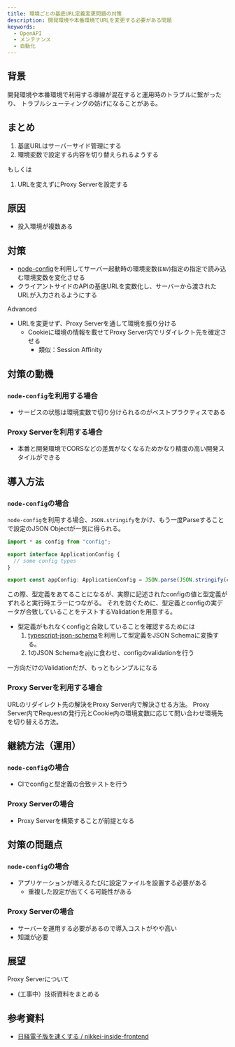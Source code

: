 ```yaml
---
title: 環境ごとの基底URL定義変更問題の対策
description: 開発環境や本番環境でURLを変更する必要がある問題
keywords:
  - OpenAPI
  - メンテナンス
  - 自動化
---
```


## 背景

開発環境や本番環境で利用する導線が混在すると運用時のトラブルに繋がったり、
トラブルシューティングの妨げになることがある。

## まとめ

1. 基底URLはサーバーサイド管理にする
2. 環境変数で設定する内容を切り替えられるようする

もしくは

1. URLを変えずにProxy Serverを設定する

## 原因

* 投入環境が複数ある

## 対策

* [node-config](https://github.com/lorenwest/node-config)を利用してサーバー起動時の環境変数(`ENV`)指定の指定で読み込む環境変数を変化させる
* クライアントサイドのAPIの基底URLを変数化し、サーバーから渡されたURLが入力されるようにする

Advanced

* URLを変更せず、Proxy Serverを通して環境を振り分ける
  * Cookieに環境の情報を載せてProxy Server内でリダイレクト先を確定させる
    * 類似：Session Affinity

## 対策の動機

### `node-config`を利用する場合

* サービスの状態は環境変数で切り分けられるのがベストプラクティスである

### Proxy Serverを利用する場合

* 本番と開発環境でCORSなどの差異がなくなるためかなり精度の高い開発スタイルができる

## 導入方法

### `node-config`の場合

`node-config`を利用する場合、`JSON.stringify`をかけ、もう一度Parseすることで設定のJSON Objectが一気に得られる。

```ts
import * as config from "config";

export interface ApplicationConfig {
  // some config types
}

export const appConfig: ApplicationConfig = JSON.parse(JSON.stringify(config));
```

この際、型定義をあてることになるが、実際に記述されたconfigの値と型定義がずれると実行時エラーにつながる。
それを防ぐために、型定義とconfigの実データが合致していることをテストするValidationを用意する。

* 型定義がもれなくconfigと合致していることを確認するためには 
  1. [typescript-json-schema](https://github.com/YousefED/typescript-json-schema)を利用して型定義をJSON Schemaに変換する。
  2. 1のJSON Schemaを[ajv](https://github.com/ajv-validator/ajv)に食わせ、configのvalidationを行う

一方向だけのValidationだが、もっともシンプルになる

### Proxy Serverを利用する場合

URLのリダイレクト先の解決をProxy Server内で解決させる方法。
Proxy Server内でRequestの発行元とCookie内の環境変数に応じて問い合わせ環境先を切り替える方法。


## 継続方法（運用）

### `node-config`の場合

* CIでconfigと型定義の合致テストを行う

### Proxy Serverの場合

* Proxy Serverを構築することが前提となる

## 対策の問題点

### `node-config`の場合

* アプリケーションが増えるたびに設定ファイルを設置する必要がある
  * 重複した設定が出てくる可能性がある

### Proxy Serverの場合

* サーバーを運用する必要があるので導入コストがやや高い
* 知識が必要

## 展望

Proxy Serverについて

* (工事中）技術資料をまとめる

## 参考資料

* [日経電子版を速くする / nikkei-inside-frontend](https://speakerdeck.com/sisidovski/nikkei-inside-frontend)

